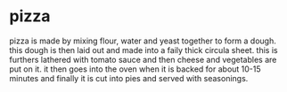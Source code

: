 # pizza
pizza is made by mixing flour, water and yeast together to form a dough. this dough is then laid out and made into a faily thick circula sheet. this is furthers lathered with tomato sauce and then cheese and vegetables are put on it. it then goes into the oven when it is backed for about 10-15 minutes and finally it is cut into pies and served with seasonings.